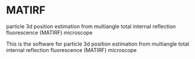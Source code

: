 # MATIRF
particle 3d position estimation from multiangle total internal reflection fluorescence (MATIRF) microscope

This is the software for particle 3d position estimation from multiangle total internal reflection fluorescence (MATIRF) microscope
